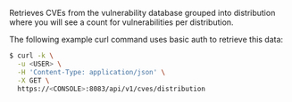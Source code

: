Retrieves CVEs from the vulnerability database grouped into distribution where you will see a count for vulnerabilities per distribution.

The following example curl command uses basic auth to retrieve this data:

```bash
$ curl -k \
  -u <USER> \
  -H 'Content-Type: application/json' \
  -X GET \
  https://<CONSOLE>:8083/api/v1/cves/distribution
```
